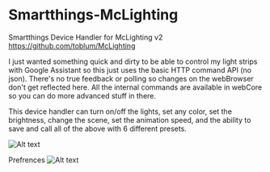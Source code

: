 # Smartthings-McLighting
Smartthings Device Handler for McLighting v2 
https://github.com/toblum/McLighting

I just wanted something quick and dirty to be able to control my light strips with Google Assistant so this just uses the basic HTTP command API (no json).  There's no true feedback or polling so changes on the webBrowser don't get reflected here.  All the internal commands are available in webCore so you can do more advanced stuff in there.

This device handler can turn on/off the lights, set any color, set the brightness, change the scene, set the animation speed, and the ability to save and call all of the above with 6 different presets.


![Alt text](Smartthings-McLighting/Smartthings_McLighting_Device.png?raw=true "Title")

Prefrences
![Alt text](Smartthings-McLighting/Smartthings_McLighting_Preferences.png?raw=true "Title")
